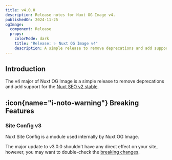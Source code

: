 ```yaml
---
title: v4.0.0
description: Release notes for Nuxt OG Image v4.
publishedOn: 2024-11-25
ogImage:
  component: Release
  props:
    colorMode: dark
    title: "Release: ✨ Nuxt OG Image v4"
    description: A simple release to remove deprecations and add support for the Nuxt SEO v2 stable.
---
```


## Introduction

The v4 major of Nuxt OG Image is a simple release to remove deprecations and add support for the [Nuxt SEO v2 stable](https://nuxtseo.com/announcement).

## :icon{name="i-noto-warning"} Breaking Features

### Site Config v3

Nuxt Site Config is a module used internally by Nuxt OG Image.

The major update to v3.0.0 shouldn't have any direct effect on your site, however, you may want to double-check
the [breaking changes](https://github.com/harlan-zw/nuxt-site-config/releases/tag/v3.0.0).
